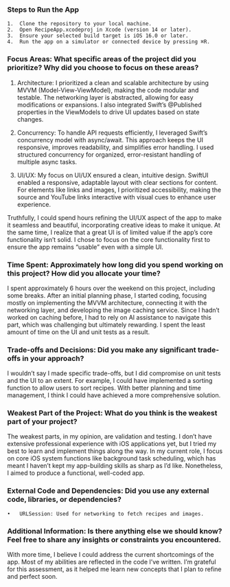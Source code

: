 ### Steps to Run the App
	1.	Clone the repository to your local machine.
	2.	Open RecipeApp.xcodeproj in Xcode (version 14 or later).
	3.	Ensure your selected build target is iOS 16.0 or later.
	4.	Run the app on a simulator or connected device by pressing ⌘R.

### Focus Areas: What specific areas of the project did you prioritize? Why did you choose to focus on these areas?
1. Architecture:
I prioritized a clean and scalable architecture by using MVVM (Model-View-ViewModel), making the code modular and testable. The networking layer is abstracted, allowing for easy modifications or expansions. I also integrated Swift’s @Published properties in the ViewModels to drive UI updates based on state changes.

2. Concurrency:
To handle API requests efficiently, I leveraged Swift’s concurrency model with async/await. This approach keeps the UI responsive, improves readability, and simplifies error handling. I used structured concurrency for organized, error-resistant handling of multiple async tasks.

3. UI/UX:
My focus on UI/UX ensured a clean, intuitive design. SwiftUI enabled a responsive, adaptable layout with clear sections for content. For elements like links and images, I prioritized accessibility, making the source and YouTube links interactive with visual cues to enhance user experience.

Truthfully, I could spend hours refining the UI/UX aspect of the app to make it seamless and beautiful, incorporating creative ideas to make it unique. At the same time, I realize that a great UI is of limited value if the app’s core functionality isn’t solid. I chose to focus on the core functionality first to ensure the app remains “usable” even with a simple UI.

### Time Spent: Approximately how long did you spend working on this project? How did you allocate your time?
I spent approximately 6 hours over the weekend on this project, including some breaks.
After an initial planning phase, I started coding, focusing mostly on implementing the MVVM architecture, connecting it with the networking layer, and developing the image caching service. Since I hadn’t worked on caching before, I had to rely on AI assistance to navigate this part, which was challenging but ultimately rewarding.
I spent the least amount of time on the UI and unit tests as a result.

### Trade-offs and Decisions: Did you make any significant trade-offs in your approach?
I wouldn’t say I made specific trade-offs, but I did compromise on unit tests and the UI to an extent. For example, I could have implemented a sorting function to allow users to sort recipes. With better planning and time management, I think I could have achieved a more comprehensive solution.


### Weakest Part of the Project: What do you think is the weakest part of your project?
The weakest parts, in my opinion, are validation and testing. I don’t have extensive professional experience with iOS applications yet, but I tried my best to learn and implement things along the way. In my current role, I focus on core iOS system functions like background task scheduling, which has meant I haven’t kept my app-building skills as sharp as I’d like. Nonetheless, I aimed to produce a functional, well-coded app.

### External Code and Dependencies: Did you use any external code, libraries, or dependencies?
	•	URLSession: Used for networking to fetch recipes and images.

### Additional Information: Is there anything else we should know? Feel free to share any insights or constraints you encountered.
With more time, I believe I could address the current shortcomings of the app. Most of my abilities are reflected in the code I’ve written. I’m grateful for this assessment, as it helped me learn new concepts that I plan to refine and perfect soon.
